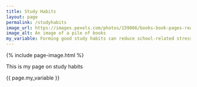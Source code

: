 ```yaml
---
title: Study Habits
layout: page
permalink: /studyhabits
image_url: https://images.pexels.com/photos/159866/books-book-pages-read-literature-159866.jpeg?auto=compress&cs=tinysrgb&w=1260&h=750&dpr=2
image_alt: An image of a pile of books
my_variable: Forming good study habits can reduce school-related stress.
---
```

{% include page-image.html %}
<p> This is my page on study habits </p>
{{ page.my_variable }}